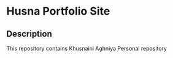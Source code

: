 # Husna Portfolio Site

## Description
This repository contains Khusnaini Aghniya Personal repository